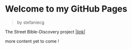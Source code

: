 # Welcome to my GitHub Pages

> by stefaniecg

The Street Bible-Discovery project [|link|](/bib_dis/main.html)


more content yet to come !
